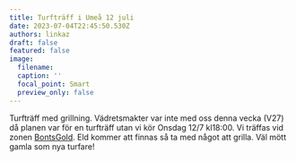 ```yaml
---
title: Turfträff i Umeå 12 juli
date: 2023-07-04T22:45:50.530Z
authors: linkaz
draft: false
featured: false
image:
  filename: 
  caption: ''
  focal_point: Smart
  preview_only: false
---
```

Turfträff med grillning. Vädretsmakter var inte med oss denna vecka (V27) då planen var för en turfträff utan vi kör Onsdag 12/7 kl18:00. Vi träffas vid zonen [BontsGold](https://turfgame.com/map/bontsgold). Eld kommer att finnas så ta med något att grilla. Väl mött gamla som nya turfare!